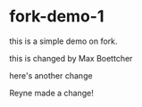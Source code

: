 # fork-demo-1
this is a simple demo on fork.

this is changed by Max Boettcher

here's another change 

Reyne made a change!
